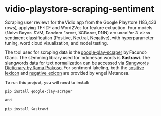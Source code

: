 # vidio-playstore-scraping-sentiment
Scraping user reviews for the Vidio app from the Google Playstore (186,433 rows), applying TF-IDF and Word2Vec for feature extraction. Four models (Naive Bayes, SVM, Random Forest, XGBoost, RNN) are used for 3-class sentiment classification (Positive, Neutral, Negative), with hyperparameter tuning, word cloud visualization, and model testing. <br>

The tool used for scraping data is the [google-play-scraper](https://github.com/facundoolano/google-play-scraper) by Facundo Olano. The stemming library used for Indonesian words is **Sastrawi**. The slangwords data for text normalization can be accessed via [Slangwords Dictionary by Rama Prakoso](https://raw.githubusercontent.com/ramaprakoso/analisis-sentimen/refs/heads/master/kamus/kbba.txt). For sentiment labeling, both the [positive lexicon](https://raw.githubusercontent.com/angelmetanosaa/dataset/main/lexicon_positive.csv) and [negative lexicon](https://raw.githubusercontent.com/angelmetanosaa/dataset/main/lexicon_negative.csv) are provided by Angel Metanosa. <br>

To run this project, you will need to install:

```bash
pip install google-play-scraper

and

pip install Sastrawi
